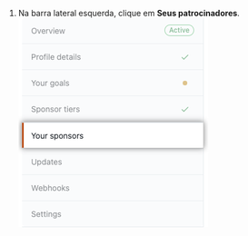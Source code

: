 1. Na barra lateral esquerda, clique em **Seus patrocinadores**. ![Your sponsors tab](/assets/images/help/sponsors/your-sponsors-tab.png)
